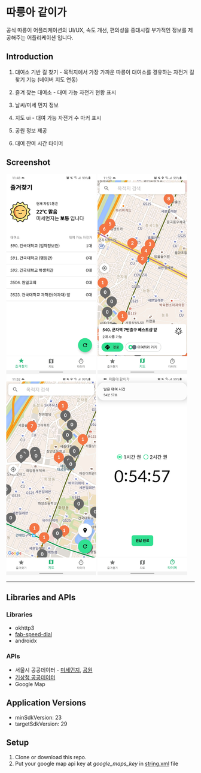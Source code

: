 # 따릉아 같이가
 공식 따릉이 어플리케이션의 UI/UX, 속도 개선, 편의성을 증대시킬 부가적인 정보를 제공해주는 어플리케이션 입니다.

## Introduction
1. 대여소 기반 길 찾기 - 목적지에서 가장 가까운 따릉이 대여소를 경유하는 자전거 길 찾기 기능 (네이버 지도 연동)

2. 즐겨 찾는 대여소 - 대여 가능 자전거 현황 표시

3. 날씨/미세 먼지 정보

4. 지도 ui - 대여 가능 자전거 수 마커 표시

5. 공원 정보 제공

6. 대여 잔여 시간 타이머

## Screenshot
<img src="readme/bookmark.jpg" width="240px"></img>
<img src="readme/map1.jpg" width="240px"></img>
<img src="readme/map2.jpg" width="240px"></img>
<img src="readme/timer.jpg" width="240px"></img>

---
## Libraries and APIs
### Libraries
- okhttp3
- [fab-speed-dial](https://github.com/yavski/fab-speed-dial)
- androidx
  
### APIs
- 서울시 공공데이터 - [미세먼지](https://data.seoul.go.kr/dataList/OA-2219/S/1/datasetView.do), [공원](https://data.seoul.go.kr/dataList/OA-394/S/1/datasetView.do)
- [기상청 공공데이터](https://www.weather.go.kr/weather/lifenindustry/sevice_rss.jsp)
- Google Map


## Application Versions
- minSdkVersion: 23
- targetSdkVersion: 29

## Setup
1. Clone or download this repo.
2. Put your google map api key at *google_maps_key* in [string.xml](https://github.com/honghyk/Ddareungi3.0/app\src\main\res\values\strings.xml) file